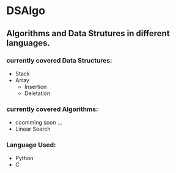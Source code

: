 # DSAlgo
## Algorithms and Data Strutures in different languages.

### currently covered Data Structures:
+ Stack
+ Array
    - Insertion
    - Deletation
### currently covered Algorithms:
- coomming soon ...
- Linear Search
### Language Used:
* Python
* C